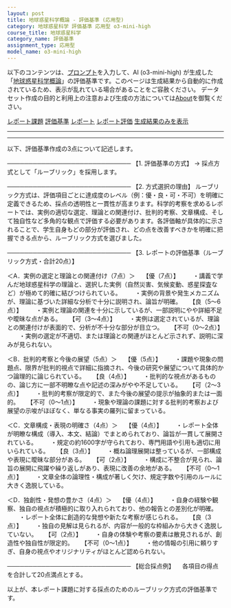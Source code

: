 ```yaml
---
layout: post
title: 地球惑星科学概論 - 評価基準 (応用型)
category: 地球惑星科学 評価基準 応用型 o3-mini-high
course_title: 地球惑星科学
category_name: 評価基準
assignment_type: 応用型
model_name: o3-mini-high
---
```


以下のコンテンツは、[プロンプト](https://github.com/takedatoshiyuki/synthetic_assignments/tree/main/generated/地球惑星科学/o3-mini-high/prompt_評価基準-応用型.md)を入力して、AI (o3-mini-high) が生成した「[地球惑星科学概論](/contents/地球惑星科学/)」の評価基準です。このページは生成結果から自動的に作成されているため、表示が乱れている場合があることをご容赦ください。
データセット作成の目的と利用上の注意および生成の方法については[About](/About)を御覧ください。

[レポート課題](../レポート課題-応用型)
[評価基準](../評価基準-応用型)
[レポート](../レポート-応用型)
[レポート評価](../レポート評価-応用型)
[生成結果のみを表示](https://github.com/takedatoshiyuki/synthetic_assignments/tree/main/generated/地球惑星科学/o3-mini-high/評価基準-応用型.md)
  

***
***
  
以下、評価基準作成の3点について記述します。

─────────────────────────────
【1. 評価基準の方式】
→ 採点方式として「ルーブリック」を採用します。

─────────────────────────────
【2. 方式選択の理由】
ルーブリック方式は、評価項目ごとに達成度のレベル（例：優・良・可・不可）を明確に定義できるため、採点の透明性と一貫性が高まります。科学的考察を求めるレポートでは、実例の適切な選定、理論との関連付け、批判的考察、文章構成、そして独自性など多角的な観点で評価する必要があります。各評価軸が具体的に示されることで、学生自身もどの部分が評価され、どの点を改善すべきかを明確に把握できる点から、ルーブリック方式を選びました。

─────────────────────────────
【3. レポートの評価基準（ルーブリック方式・合計20点）】

＜A．実例の選定と理論との関連付け（7点）＞
 【優（7点）】
  ・講義で学んだ地球惑星科学の理論と、選択した実例（自然災害、気候変動、惑星探査など）が極めて的確に結びつけられている。
  ・実例の背景や発生メカニズムが、理論に基づいた詳細な分析で十分に説明され、論旨が明確。
 【良（5～6点）】
  ・実例と理論の関連を十分に示しているが、一部説明にやや詳細不足や曖昧な点がある。
 【可（3～4点）】
  ・実例は選定されているが、理論との関連付けが表面的で、分析が不十分な部分が目立つ。
 【不可（0～2点）】
  ・実例の選定が不適切、または理論との関連がほとんど示されず、説明に深みが見られない。

＜B．批判的考察と今後の展望（5点）＞
 【優（5点）】
  ・課題や現象の問題点、限界が批判的視点で詳細に指摘され、今後の研究や展望について具体的かつ論理的に論じられている。
 【良（4点）】
  ・批判的な視点があるものの、論じ方に一部不明瞭な点や記述の深みがやや不足している。
 【可（2～3点）】
  ・批判的考察が限定的で、また今後の展望の提示が抽象的または一面的。
 【不可（0～1点）】
  ・現象や理論の課題に対する批判的考察および展望の示唆がほぼなく、単なる事実の羅列に留まっている。

＜C．文章構成・表現の明確さ（4点）＞
 【優（4点）】
  ・レポート全体が明瞭な構成（導入、本文、結論）でまとめられており、論旨が一貫して展開されている。
  ・規定の約1600字が守られており、専門用語や引用も適切に用いられている。
 【良（3点）】
  ・概ね論理展開は整っているが、一部構成や表現に曖昧な部分がある。
 【可（2点）】
  ・構成に不整合が見られ、論旨の展開に飛躍や繰り返しがあり、表現に改善の余地がある。
 【不可（0～1点）】
  ・文章全体の論理性・構成が著しく欠け、規定字数や引用のルールに大きく逸脱している。

＜D．独創性・発想の豊かさ（4点）＞
 【優（4点）】
  ・自身の経験や観察、独自の視点が積極的に取り入れられており、他の報告との差別化が明確。
  ・レポート全体に創造的な発想や新たな考察が感じられる。
 【良（3点）】
  ・独自の見解は見られるが、内容が一般的な枠組みから大きく逸脱していない。
 【可（2点）】
  ・自身の体験や考察の要素は散見されるが、創造性や独自性が限定的。
 【不可（0～1点）】
  ・他の情報の引用に頼りすぎ、自身の視点やオリジナリティがほとんど認められない。

─────────────────────────────
【総合採点例】
 各項目の得点を合計して20点満点とする。

以上が、本レポート課題に対する採点のためのルーブリック方式の評価基準です。
